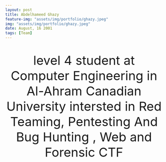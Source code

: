 ```yaml
---
layout: post
title: Abdelhameed Ghazy
feature-img: "assets/img/portfolio/ghazy.jpeg"
img: "assets/img/portfolio/ghazy.jpeg"
date: August, 16 2001
tags: [Team]
---
```


<p style ="text-align: center; font-size: 40px">
 level 4 student at Computer Engineering in Al-Ahram Canadian University
 intersted in Red Teaming, Pentesting And Bug Hunting , Web and Forensic CTF
</p>
